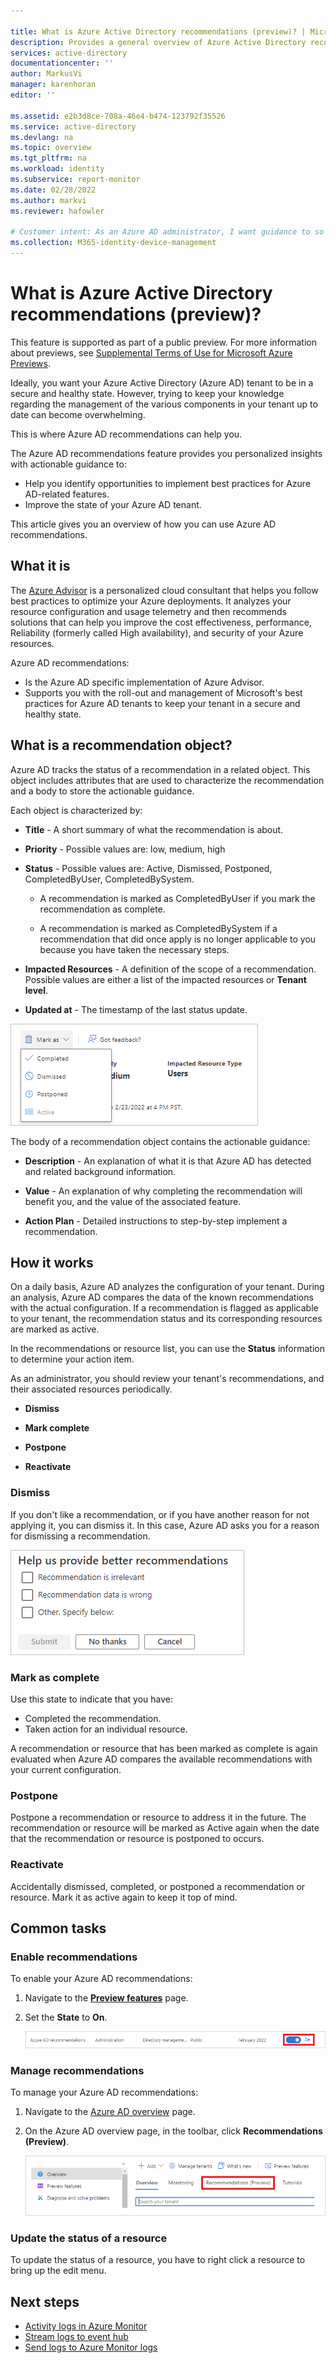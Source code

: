 ```yaml
---

title: What is Azure Active Directory recommendations (preview)? | Microsoft Docs
description: Provides a general overview of Azure Active Directory recommendations.
services: active-directory
documentationcenter: ''
author: MarkusVi
manager: karenhoran
editor: ''

ms.assetid: e2b3d8ce-708a-46e4-b474-123792f35526
ms.service: active-directory
ms.devlang: na
ms.topic: overview
ms.tgt_pltfrm: na
ms.workload: identity
ms.subservice: report-monitor
ms.date: 02/28/2022
ms.author: markvi
ms.reviewer: hafowler  

# Customer intent: As an Azure AD administrator, I want guidance to so that I can keep my Azure AD tenant in a healthy state.
ms.collection: M365-identity-device-management
---
```


# What is Azure Active Directory recommendations (preview)?

This feature is supported as part of a public preview. For more information about previews, see [Supplemental Terms of Use for Microsoft Azure Previews](https://azure.microsoft.com/support/legal/preview-supplemental-terms/).

Ideally, you want your Azure Active Directory (Azure AD) tenant to be in a secure and healthy state. However, trying to keep your knowledge regarding the management of the various components in your tenant up to date can become overwhelming.

This is where Azure AD recommendations can help you.

The Azure AD recommendations feature provides you personalized insights with actionable guidance to:

- Help you identify opportunities to implement best practices for Azure AD-related features.
- Improve the state of your Azure AD tenant.

This article gives you an overview of how you can use Azure AD recommendations.



## What it is 

The [Azure Advisor](../../advisor/advisor-overview.md) is a personalized cloud consultant that helps you follow best practices to optimize your Azure deployments. It analyzes your resource configuration and usage telemetry and then recommends solutions that can help you improve the cost effectiveness, performance, Reliability (formerly called High availability), and security of your Azure resources.

Azure AD recommendations:

- Is the Azure AD specific implementation of Azure Advisor. 
- Supports you with the roll-out and management of Microsoft's best practices for Azure AD tenants to keep your tenant in a secure and healthy state. 
 
## What is a recommendation object?

Azure AD tracks the status of a recommendation in a related object. This object includes attributes that are used to characterize the recommendation and a body to store the actionable guidance. 


Each object is characterized by:

- **Title** - A short summary of what the recommendation is about.

- **Priority** - Possible values are: low, medium, high

- **Status** - Possible values are: Active, Dismissed, Postponed, CompletedByUser, CompletedBySystem.

    - A recommendation is marked as CompletedByUser if you mark the recommendation as complete.

    - A recommendation is marked as CompletedBySystem if a recommendation that did once apply is no longer applicable to you because you have taken the necessary steps.
 

- **Impacted Resources** - A definition of the scope of a recommendation. Possible values are either a list of the impacted resources or **Tenant level**.    

- **Updated at** - The timestamp of the last status update.


![Reporting](./media/overview-recommendations/recommendations-object.png)



The body of a recommendation object contains the actionable guidance:

- **Description** - An explanation of what it is that Azure AD has detected and related background information.

- **Value** - An explanation of why completing the recommendation will benefit you, and the value of the associated feature. 

- **Action Plan** - Detailed instructions to step-by-step implement a recommendation.



## How it works

On a daily basis, Azure AD analyzes the configuration of your tenant. During an analysis, Azure AD compares the  data of the known recommendations with the actual configuration. If a recommendation is flagged as applicable to your tenant, the recommendation status and its corresponding resources are marked as active. 


In the recommendations or resource list, you can use the **Status** information to determine your action item.

As an administrator, you should review your tenant's recommendations, and their associated resources periodically. 

- **Dismiss**

- **Mark complete** 

- **Postpone**

- **Reactivate**


### Dismiss

If you don't like a recommendation, or if you have another reason for not applying it, you can dismiss it. In this case, Azure AD asks you for a reason for dismissing a recommendation.

![Help us provide better recommendations](./media/overview-recommendations/provide-better-recommendations.png)


### Mark as complete

Use this state to indicate that you have:

- Completed the recommendation.
- Taken action for an individual resource. 

A recommendation or resource that has been marked as complete is again evaluated when Azure AD compares the available recommendations with your current configuration.


### Postpone 

Postpone a recommendation or resource to address it in the future. The recommendation or resource will be marked as Active again when the date that the recommendation or resource is postponed to occurs.

### Reactivate
Accidentally dismissed, completed, or postponed a recommendation or resource. Mark it as active again to keep it top of mind.


## Common tasks

### Enable recommendations

To enable your Azure AD recommendations:

1. Navigate to the **[Preview features](https://portal.azure.com/#blade/Microsoft_AAD_IAM/ActiveDirectoryMenuBlade/PreviewHub)** page.
2. Set the **State** to **On**.

    ![Turn Azure AD recommendations on](./media/overview-recommendations/enable-azure-ad-recommendations.png)



### Manage recommendations

To manage your Azure AD recommendations:

1. Navigate to the [Azure AD overview](https://portal.azure.com/#blade/Microsoft_AAD_IAM/ActiveDirectoryMenuBlade/Overview) page.

2. On the Azure AD overview page, in the toolbar, click **Recommendations (Preview)**.
  
    ![Enable Azure AD recommendations](./media/overview-recommendations/manage-azure-ad-recommendations.png)




### Update the status of a resource 

To update the status of a resource, you have to right click a resource to bring up the edit menu. 



## Next steps

* [Activity logs in Azure Monitor](concept-activity-logs-azure-monitor.md)
* [Stream logs to event hub](tutorial-azure-monitor-stream-logs-to-event-hub.md)
* [Send logs to Azure Monitor logs](howto-integrate-activity-logs-with-log-analytics.md)
